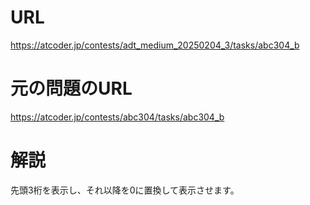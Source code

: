 # URL
https://atcoder.jp/contests/adt_medium_20250204_3/tasks/abc304_b

# 元の問題のURL
https://atcoder.jp/contests/abc304/tasks/abc304_b

# 解説
先頭3桁を表示し、それ以降を0に置換して表示させます。
